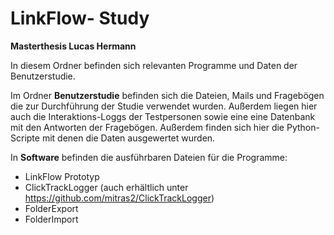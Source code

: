 
# LinkFlow- Study
**Masterthesis Lucas Hermann**

In diesem Ordner befinden sich relevanten Programme und Daten der Benutzerstudie.

Im Ordner **Benutzerstudie** befinden sich die Dateien, Mails und Fragebögen die zur Durchführung der Studie verwendet wurden. Außerdem liegen hier auch die Interaktions-Loggs der Testpersonen sowie eine eine Datenbank mit den Antworten der Fragebögen. Außerdem finden sich hier die Python-Scripte mit denen die Daten ausgewertet wurden.

In **Software** befinden die ausführbaren Dateien für die Programme:
- LinkFlow Prototyp
- ClickTrackLogger (auch erhältlich unter <https://github.com/mitras2/ClickTrackLogger>)
- FolderExport
- FolderImport

